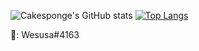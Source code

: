 ![Cakesponge's GitHub stats](https://github-readme-stats.vercel.app/api?username=cakesponge&show_icons=true&theme=tokyonight)
[![Top Langs](https://github-readme-stats.vercel.app/api/top-langs/?username=cakesponge)](https://github.com/cakesponge/github-readme-stats)

📝: Wesusa#4163
